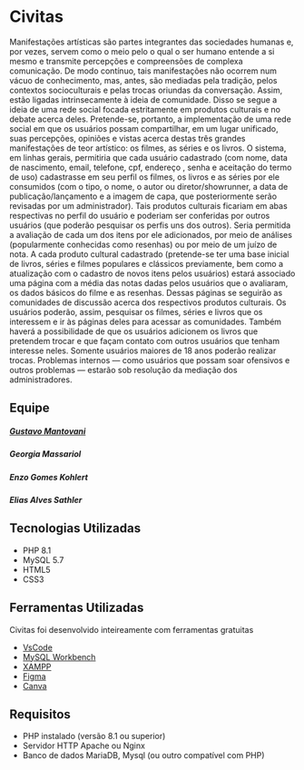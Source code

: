 # Civitas

Manifestações artísticas são partes integrantes das sociedades humanas e, por vezes, servem como o meio pelo o qual o ser humano entende a si mesmo e transmite percepções e compreensões de complexa comunicação. De modo contínuo, tais manifestações não ocorrem num vácuo de conhecimento, mas, antes, são mediadas pela tradição, pelos contextos socioculturais e pelas trocas oriundas da conversação. Assim, estão ligadas intrinsecamente à ideia de comunidade. Disso se segue a ideia de uma rede social focada estritamente em produtos culturais e no debate acerca deles. Pretende-se, portanto, a implementação de uma rede social em que os usuários possam compartilhar, em um lugar unificado, suas percepções, opiniões e vistas acerca destas três grandes manifestações de teor artístico: os filmes, as séries e os livros. O sistema, em linhas gerais, permitiria que cada usuário cadastrado (com nome, data de nascimento, email, telefone, cpf, endereço , senha e aceitação do termo de uso) cadastrasse em seu perfil os filmes, os livros e as séries por ele consumidos (com o tipo, o nome, o autor ou diretor/showrunner, a data de publicação/lançamento e a imagem de capa, que posteriormente serão revisadas por um administrador). Tais produtos culturais ficariam em abas respectivas no perfil do usuário e poderiam ser conferidas por outros usuários (que poderão pesquisar os perfis uns dos outros). Seria permitida a avaliação de cada um dos itens por ele adicionados, por meio de análises (popularmente conhecidas como resenhas) ou por meio de um juízo de nota. A cada produto cultural cadastrado (pretende-se ter uma base inicial de livros, séries e filmes populares e clássicos previamente, bem como a atualização com o cadastro de novos itens pelos usuários) estará associado uma página com a média das notas dadas pelos usuários que o avaliaram, os dados básicos do filme e as resenhas. Dessas páginas se seguirão as comunidades de discussão acerca dos respectivos produtos culturais. Os usuários poderão, assim, pesquisar os filmes, séries e livros que os interessem e ir às páginas deles para acessar as comunidades. Também haverá a possibilidade de que os usuários adicionem os livros que pretendem trocar e que façam contato com outros usuários que tenham interesse neles. Somente usuários maiores de 18 anos poderão realizar trocas. Problemas internos — como usuários que possam soar ofensivos e outros problemas — estarão sob resolução da mediação dos administradores.

## Equipe
##### [Gustavo Mantovani](https://github.com/GustaMantovani)
##### Georgia Massariol
##### Enzo Gomes Kohlert
##### Elias Alves Sathler

## Tecnologias Utilizadas

- PHP 8.1
- MySQL 5.7
- HTML5
- CSS3

## Ferramentas Utilizadas
Civitas foi desenvolvido inteireamente com ferramentas gratuitas
- [VsCode](https://code.visualstudio.com/)
- [MySQL Workbench](https://www.mysql.com/products/workbench/)
- [XAMPP](https://www.apachefriends.org/pt_br/index.html)
- [Figma](https://www.figma.com/)
- [Canva](https://www.canva.com/pt_br/)


## Requisitos

- PHP instalado (versão 8.1 ou superior)
- Servidor HTTP Apache ou Nginx
- Banco de dados MariaDB, Mysql (ou outro compatível com PHP)
